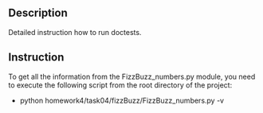 ## Description

Detailed instruction how to run doctests.

## Instruction

To get all the information from the FizzBuzz_numbers.py module, you need to execute the following script from the root directory of the project:

 - python homework4/task04/fizzBuzz/FizzBuzz_numbers.py -v

